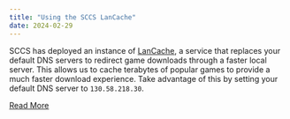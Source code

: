 ```yaml
---
title: "Using the SCCS LanCache"
date: 2024-02-29
---
```


SCCS has deployed an instance of [LanCache](https://lancache.net/), a service that replaces your default DNS servers to redirect game downloads through a faster local server. This allows us to cache terabytes of popular games to provide a much faster download experience. Take advantage of this by setting your default DNS server to `130.58.218.30`.

[Read More](https://www.sccs.swarthmore.edu/docs/lancache)
